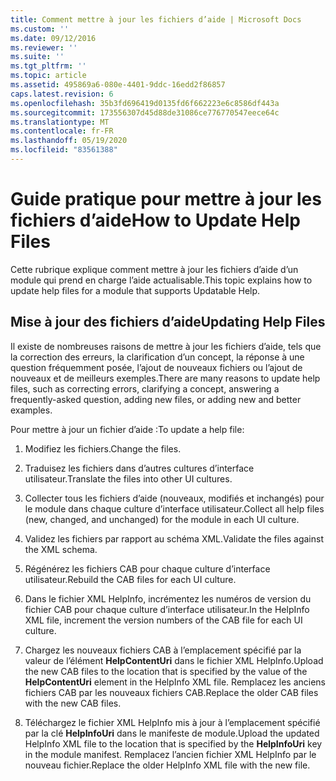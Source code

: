 ```yaml
---
title: Comment mettre à jour les fichiers d’aide | Microsoft Docs
ms.custom: ''
ms.date: 09/12/2016
ms.reviewer: ''
ms.suite: ''
ms.tgt_pltfrm: ''
ms.topic: article
ms.assetid: 495869a6-080e-4401-9ddc-16edd2f86857
caps.latest.revision: 6
ms.openlocfilehash: 35b3fd696419d0135fd6f662223e6c8586df443a
ms.sourcegitcommit: 173556307d45d88de31086ce776770547eece64c
ms.translationtype: MT
ms.contentlocale: fr-FR
ms.lasthandoff: 05/19/2020
ms.locfileid: "83561388"
---
```

# <a name="how-to-update-help-files"></a><span data-ttu-id="cbcff-102">Guide pratique pour mettre à jour les fichiers d’aide</span><span class="sxs-lookup"><span data-stu-id="cbcff-102">How to Update Help Files</span></span>

<span data-ttu-id="cbcff-103">Cette rubrique explique comment mettre à jour les fichiers d’aide d’un module qui prend en charge l’aide actualisable.</span><span class="sxs-lookup"><span data-stu-id="cbcff-103">This topic explains how to update help files for a module that supports Updatable Help.</span></span>

## <a name="updating-help-files"></a><span data-ttu-id="cbcff-104">Mise à jour des fichiers d’aide</span><span class="sxs-lookup"><span data-stu-id="cbcff-104">Updating Help Files</span></span>

<span data-ttu-id="cbcff-105">Il existe de nombreuses raisons de mettre à jour les fichiers d’aide, tels que la correction des erreurs, la clarification d’un concept, la réponse à une question fréquemment posée, l’ajout de nouveaux fichiers ou l’ajout de nouveaux et de meilleurs exemples.</span><span class="sxs-lookup"><span data-stu-id="cbcff-105">There are many reasons to update help files, such as correcting errors, clarifying a concept, answering a frequently-asked question, adding new files, or adding new and better examples.</span></span>

<span data-ttu-id="cbcff-106">Pour mettre à jour un fichier d’aide :</span><span class="sxs-lookup"><span data-stu-id="cbcff-106">To update a help file:</span></span>

1. <span data-ttu-id="cbcff-107">Modifiez les fichiers.</span><span class="sxs-lookup"><span data-stu-id="cbcff-107">Change the files.</span></span>

2. <span data-ttu-id="cbcff-108">Traduisez les fichiers dans d’autres cultures d’interface utilisateur.</span><span class="sxs-lookup"><span data-stu-id="cbcff-108">Translate the files into other UI cultures.</span></span>

3. <span data-ttu-id="cbcff-109">Collecter tous les fichiers d’aide (nouveaux, modifiés et inchangés) pour le module dans chaque culture d’interface utilisateur.</span><span class="sxs-lookup"><span data-stu-id="cbcff-109">Collect all help files (new, changed, and unchanged) for the module in each UI culture.</span></span>

4. <span data-ttu-id="cbcff-110">Validez les fichiers par rapport au schéma XML.</span><span class="sxs-lookup"><span data-stu-id="cbcff-110">Validate the files against the XML schema.</span></span>

5. <span data-ttu-id="cbcff-111">Régénérez les fichiers CAB pour chaque culture d’interface utilisateur.</span><span class="sxs-lookup"><span data-stu-id="cbcff-111">Rebuild the CAB files for each UI culture.</span></span>

6. <span data-ttu-id="cbcff-112">Dans le fichier XML HelpInfo, incrémentez les numéros de version du fichier CAB pour chaque culture d’interface utilisateur.</span><span class="sxs-lookup"><span data-stu-id="cbcff-112">In the HelpInfo XML file, increment the version numbers of the CAB file for each UI culture.</span></span>

7. <span data-ttu-id="cbcff-113">Chargez les nouveaux fichiers CAB à l’emplacement spécifié par la valeur de l’élément **HelpContentUri** dans le fichier XML HelpInfo.</span><span class="sxs-lookup"><span data-stu-id="cbcff-113">Upload the new CAB files to the location that is specified by the value of the **HelpContentUri** element in the HelpInfo XML file.</span></span> <span data-ttu-id="cbcff-114">Remplacez les anciens fichiers CAB par les nouveaux fichiers CAB.</span><span class="sxs-lookup"><span data-stu-id="cbcff-114">Replace the older CAB files with the new CAB files.</span></span>

8. <span data-ttu-id="cbcff-115">Téléchargez le fichier XML HelpInfo mis à jour à l’emplacement spécifié par la clé **HelpInfoUri** dans le manifeste de module.</span><span class="sxs-lookup"><span data-stu-id="cbcff-115">Upload the updated HelpInfo XML file to the location that is specified by the **HelpInfoUri** key in the module manifest.</span></span> <span data-ttu-id="cbcff-116">Remplacez l’ancien fichier XML HelpInfo par le nouveau fichier.</span><span class="sxs-lookup"><span data-stu-id="cbcff-116">Replace the older HelpInfo XML file with the new file.</span></span>
